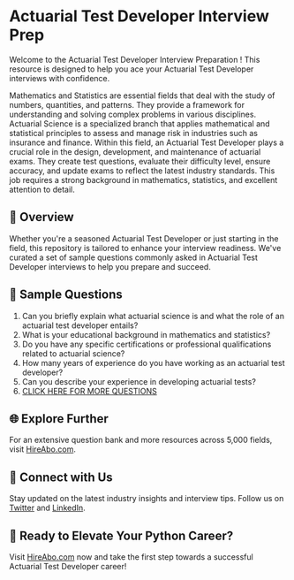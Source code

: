 # Actuarial Test Developer Interview Prep

Welcome to the Actuarial Test Developer Interview Preparation ! This resource is designed to help you ace your Actuarial Test Developer interviews with confidence.

Mathematics and Statistics are essential fields that deal with the study of numbers, quantities, and patterns. They provide a framework for understanding and solving complex problems in various disciplines. Actuarial Science is a specialized branch that applies mathematical and statistical principles to assess and manage risk in industries such as insurance and finance. Within this field, an Actuarial Test Developer plays a crucial role in the design, development, and maintenance of actuarial exams. They create test questions, evaluate their difficulty level, ensure accuracy, and update exams to reflect the latest industry standards. This job requires a strong background in mathematics, statistics, and excellent attention to detail.

## 🚀 Overview

Whether you're a seasoned Actuarial Test Developer or just starting in the field, this repository is tailored to enhance your interview readiness. We've curated a set of sample questions commonly asked in Actuarial Test Developer interviews to help you prepare and succeed.

## 📝 Sample Questions

1. Can you briefly explain what actuarial science is and what the role of an actuarial test developer entails?
2. What is your educational background in mathematics and statistics?
3. Do you have any specific certifications or professional qualifications related to actuarial science?
4. How many years of experience do you have working as an actuarial test developer?
5. Can you describe your experience in developing actuarial tests?
6. [CLICK HERE FOR MORE QUESTIONS](https://hireabo.com/job/19_2_28/Actuarial%20Test%20Developer)

## 🌐 Explore Further

For an extensive question bank and more resources across 5,000 fields, visit [HireAbo.com](https://www.hireabo.com).

## 📱 Connect with Us

Stay updated on the latest industry insights and interview tips. Follow us on [Twitter](https://twitter.com/hireabo) and [LinkedIn](https://www.linkedin.com/in/hire-abo-3609972a8/).

## 🚀 Ready to Elevate Your Python Career?

Visit [HireAbo.com](https://www.hireabo.com) now and take the first step towards a successful Actuarial Test Developer career!